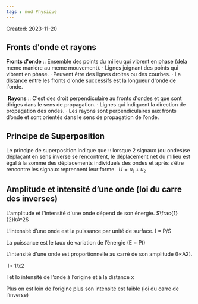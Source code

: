 ```yaml
---
tags : mod Physique
---
```

Created: 2023-11-20

## Fronts d'onde et rayons
**Fronts d'onde** :: Ensemble des points du milieu qui vibrent en phase (dela meme manière au meme mouvement).
· Lignes joignant des points qui vibrent en phase.
· Peuvent être des lignes droites ou des courbes.
· La distance entre les fronts d'onde successifs est la longueur d'onde de l'onde.

 **Rayons** :: C'est des droit perpendiculaire au fronts d'ondes et que sont diriges dans le sens de propagation.
· Lignes qui indiquent la direction de propagation des ondes.
· Les rayons sont perpendiculaires aux fronts d’onde et sont orientés dans le sens de propagation de l’onde.

## Principe de Superposition
Le principe de superposition indique que :: lorsque 2 signaux (ou ondes)se déplaçant en sens inverse se rencontrent, le déplacement net du milieu est égal à la somme des déplacements individuels des ondes et après s’être rencontre les signaux reprennent leur forme.  $U = u_1 + u_2$

## Amplitude et intensité d’une onde (loi du carre des inverses)
L'amplitude et l'intensité d'une onde dépend de son énergie. $\frac{1}{2}kA^2$ 

L’intensité d’une onde est la puissance par unité de surface. I = P/S

La puissance est le taux de variation de l’énergie (E = Pt)

L'intensité d'une onde est proportionnelle au carré de son amplitude (I∝A2).

 I∝ 1/x2

I et Io intensité de l’onde à l’origine et à la distance x

Plus on est loin de l’origine plus son intensité est faible (loi du carre de l’inverse)